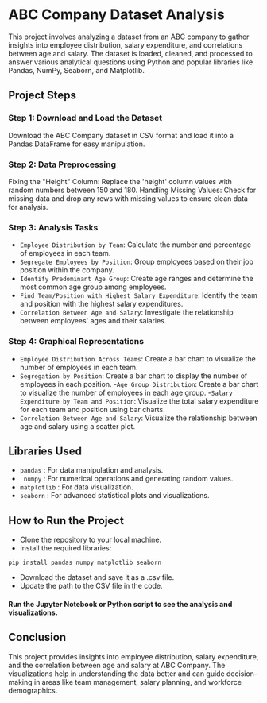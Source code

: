 # ABC Company Dataset Analysis
This project involves analyzing a dataset from an ABC company to gather insights into employee distribution, salary expenditure, and correlations between age and salary. The dataset is loaded, cleaned, and processed to answer various analytical questions using Python and popular libraries like Pandas, NumPy, Seaborn, and Matplotlib.

## Project Steps
### Step 1: Download and Load the Dataset
Download the ABC Company dataset in CSV format and load it into a Pandas DataFrame for easy manipulation.
### Step 2: Data Preprocessing
Fixing the "Height" Column: Replace the 'height' column values with random numbers between 150 and 180.
Handling Missing Values: Check for missing data and drop any rows with missing values to ensure clean data for analysis.
### Step 3: Analysis Tasks
- `Employee Distribution by Team`: Calculate the number and percentage of employees in each team.
- `Segregate Employees by Position`: Group employees based on their job position within the company.
- `Identify Predominant Age Group`: Create age ranges and determine the most common age group among employees.
- `Find Team/Position with Highest Salary Expenditure`: Identify the team and position with the highest salary expenditures.
- `Correlation Between Age and Salary`: Investigate the relationship between employees' ages and their salaries.
### Step 4: Graphical Representations
- `Employee Distribution Across Teams`: Create a bar chart to visualize the number of employees in each team.
- `Segregation by Position`: Create a bar chart to display the number of employees in each position.
-`Age Group Distribution`: Create a bar chart to visualize the number of employees in each age group.
-`Salary Expenditure by Team and Position`: Visualize the total salary expenditure for each team and position using bar charts.
- `Correlation Between Age and Salary`: Visualize the relationship between age and salary using a scatter plot.
## Libraries Used
- `pandas` : For data manipulation and analysis.
- ` numpy` : For numerical operations and generating random values.
- `matplotlib` : For data visualization.
- `seaborn` : For advanced statistical plots and visualizations.
## How to Run the Project
* Clone the repository to your local machine.
* Install the required libraries:

`pip install pandas numpy matplotlib seaborn`

* Download the dataset and save it as a .csv file.
* Update the path to the CSV file in the code.
  
#### Run the Jupyter Notebook or Python script to see the analysis and visualizations.
## Conclusion
This project provides insights into employee distribution, salary expenditure, and the correlation between age and salary at ABC Company. The visualizations help in understanding the data better and can guide decision-making in areas like team management, salary planning, and workforce demographics.

